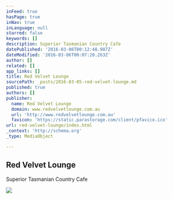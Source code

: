 ```yaml
---
inFeed: true
hasPage: true
inNav: true
inLanguage: null
starred: false
keywords: []
description: Superior Tasmanian Country Cafe
datePublished: '2016-03-06T00:12:48.987Z'
dateModified: '2016-03-06T00:07:20.263Z'
author: []
related: []
app_links: []
title: Red Velvet Lounge
sourcePath: _posts/2016-03-05-red-velvet-lounge.md
published: true
authors: []
publisher:
  name: Red Velvet Lounge
  domain: www.redvelvetlounge.com.au
  url: 'http://www.redvelvetlounge.com.au'
  favicon: 'https://static.parastorage.com/client/pfavico.ico'
url: red-velvet-lounge/index.html
_context: 'http://schema.org'
_type: MediaObject

---
```

<article style=""><h1>Red Velvet Lounge</h1><p>Superior Tasmanian Country Cafe</p><img src="https://static.wixstatic.com/media/52b57e_4fe1ddd27d5047e39aefd617acd6ed8c.jpg" /></article>